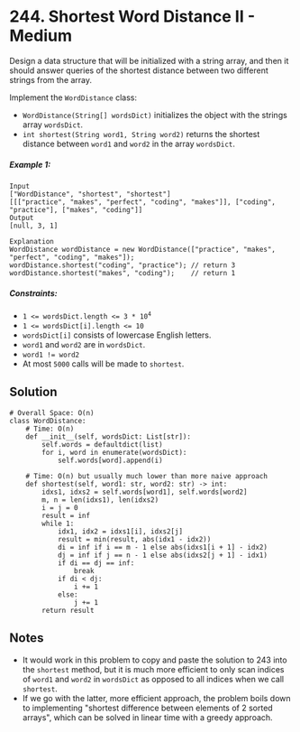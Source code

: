 # 244. Shortest Word Distance II - Medium

Design a data structure that will be initialized with a string array, and then it should answer queries of the shortest distance between two different strings from the array.

Implement the `WordDistance` class:

- `WordDistance(String[] wordsDict)` initializes the object with the strings array `wordsDict`.
- `int shortest(String word1, String word2)` returns the shortest distance between `word1` and `word2` in the array `wordsDict`.


##### Example 1:

```
Input
["WordDistance", "shortest", "shortest"]
[[["practice", "makes", "perfect", "coding", "makes"]], ["coding", "practice"], ["makes", "coding"]]
Output
[null, 3, 1]

Explanation
WordDistance wordDistance = new WordDistance(["practice", "makes", "perfect", "coding", "makes"]);
wordDistance.shortest("coding", "practice"); // return 3
wordDistance.shortest("makes", "coding");    // return 1
```

##### Constraints:


- <code>1 <= wordsDict.length <= 3 * 10<sup>4</sup></code>
- `1 <= wordsDict[i].length <= 10`
- `wordsDict[i]` consists of lowercase English letters.
- `word1` and `word2` are in `wordsDict`.
- `word1 != word2`
- At most `5000` calls will be made to `shortest`.

## Solution

```
# Overall Space: O(n)
class WordDistance:
    # Time: O(n)
    def __init__(self, wordsDict: List[str]):
        self.words = defaultdict(list)
        for i, word in enumerate(wordsDict):
            self.words[word].append(i)

    # Time: O(n) but usually much lower than more naive approach
    def shortest(self, word1: str, word2: str) -> int:
        idxs1, idxs2 = self.words[word1], self.words[word2]
        m, n = len(idxs1), len(idxs2)
        i = j = 0
        result = inf
        while 1:
            idx1, idx2 = idxs1[i], idxs2[j]
            result = min(result, abs(idx1 - idx2))
            di = inf if i == m - 1 else abs(idxs1[i + 1] - idx2)
            dj = inf if j == n - 1 else abs(idxs2[j + 1] - idx1)
            if di == dj == inf:
                break
            if di < dj:
                i += 1
            else:
                j += 1
        return result
```

## Notes
- It would work in this problem to copy and paste the solution to 243 into the `shortest` method, but it is much more efficient to only scan indices of `word1` and `word2` in `wordsDict` as opposed to all indices when we call `shortest`. 
- If we go with the latter, more efficient approach, the problem boils down to implementing "shortest difference between elements of 2 sorted arrays", which can be solved in linear time with a greedy approach.
